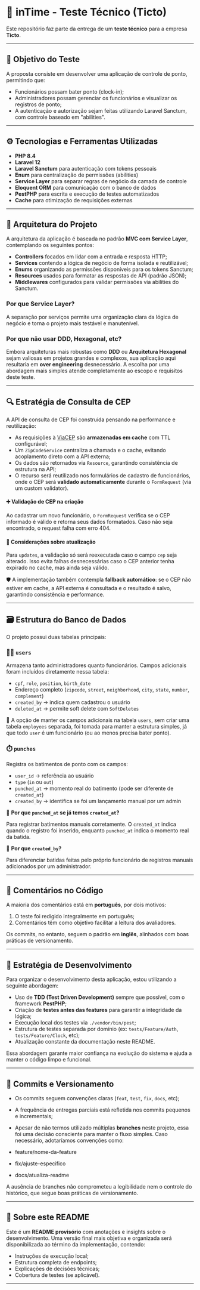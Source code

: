 # 📘 inTime - Teste Técnico (Ticto)

Este repositório faz parte da entrega de um **teste técnico** para a empresa **Ticto**.

---

## 🌟 Objetivo do Teste

A proposta consiste em desenvolver uma aplicação de controle de ponto, permitindo que:

* Funcionários possam bater ponto (clock-in);
* Administradores possam gerenciar os funcionários e visualizar os registros de ponto;
* A autenticação e autorização sejam feitas utilizando Laravel Sanctum, com controle baseado em "abilities".

---

## ⚙️ Tecnologias e Ferramentas Utilizadas

* **PHP 8.4**
* **Laravel 12**
* **Laravel Sanctum** para autenticação com tokens pessoais
* **Enum** para centralização de permissões (abilities)
* **Service Layer** para separar regras de negócio da camada de controle
* **Eloquent ORM** para comunicação com o banco de dados
* **PestPHP** para escrita e execução de testes automatizados
* **Cache** para otimização de requisições externas

---

## 🧱 Arquitetura do Projeto

A arquitetura da aplicação é baseada no padrão **MVC com Service Layer**, contemplando os seguintes pontos:

* **Controllers** focados em lidar com a entrada e resposta HTTP;
* **Services** contendo a lógica de negócio de forma isolada e reutilizável;
* **Enums** organizando as permissões disponíveis para os tokens Sanctum;
* **Resources** usados para formatar as respostas de API (padrão JSON);
* **Middlewares** configurados para validar permissões via abilities do Sanctum.

### Por que Service Layer?

A separação por serviços permite uma organização clara da lógica de negócio e torna o projeto mais testável e manutenível.

### Por que não usar DDD, Hexagonal, etc?

Embora arquiteturas mais robustas como **DDD** ou **Arquitetura Hexagonal** sejam valiosas em projetos grandes e complexos, sua aplicação aqui resultaria em **over engineering** desnecessário. A escolha por uma abordagem mais simples atende completamente ao escopo e requisitos deste teste.

---

## 🔍 Estratégia de Consulta de CEP

A API de consulta de CEP foi construída pensando na performance e reutilização:

* As requisições à [ViaCEP](https://viacep.com.br) são **armazenadas em cache** com TTL configurável;
* Um `ZipCodeService` centraliza a chamada e o cache, evitando acoplamento direto com a API externa;
* Os dados são retornados via `Resource`, garantindo consistência de estrutura na API;
* O recurso será reutilizado nos formulários de cadastro de funcionários, onde o CEP será **validado automaticamente** durante o `FormRequest` (via um custom validator).

#### ➕ Validação de CEP na criação

Ao cadastrar um novo funcionário, o `FormRequest` verifica se o CEP informado é válido e retorna seus dados formatados. Caso não seja encontrado, o request falha com erro 404.

#### 🔁 Considerações sobre atualização

Para `updates`, a validação só será reexecutada caso o campo `cep` seja alterado. Isso evita falhas desnecessárias caso o CEP anterior tenha expirado no cache, mas ainda seja válido.

🛡️ A implementação também contempla **fallback automático**: se o CEP não estiver em cache, a API externa é consultada e o resultado é salvo, garantindo consistência e performance.

---

## 🗃️ Estrutura do Banco de Dados

O projeto possui duas tabelas principais:

### 🧑‍💼 `users`

Armazena tanto administradores quanto funcionários. Campos adicionais foram incluídos diretamente nessa tabela:

- `cpf`, `role`, `position`, `birth_date`
- Endereço completo (`zipcode`, `street`, `neighborhood`, `city`, `state`, `number`, `complement`)
- `created_by` → indica quem cadastrou o usuário
- `deleted_at` → permite soft delete com `SoftDeletes`

🔄 A opção de manter os campos adicionais na tabela `users`, sem criar uma tabela `employees` separada, foi tomada para manter a estrutura simples, já que todo `user` é um funcionário (ou ao menos precisa bater ponto).

### ⏱️ `punches`

Registra os batimentos de ponto com os campos:

- `user_id` → referência ao usuário
- `type` (`in` ou `out`)
- `punched_at` → momento real do batimento (pode ser diferente de `created_at`)
- `created_by` → identifica se foi um lançamento manual por um admin

📌 **Por que `punched_at` se já temos `created_at`?**

Para registrar batimentos manuais corretamente. O `created_at` indica quando o registro foi inserido, enquanto `punched_at` indica o momento real da batida.

📌 **Por que `created_by`?**

Para diferenciar batidas feitas pelo próprio funcionário de registros manuais adicionados por um administrador.

---

## 📌 Comentários no Código

A maioria dos comentários está em **português**, por dois motivos:

1. O teste foi redigido integralmente em português;
2. Comentários têm como objetivo facilitar a leitura dos avaliadores.

Os commits, no entanto, seguem o padrão em **inglês**, alinhados com boas práticas de versionamento.

---

## 📒 Estratégia de Desenvolvimento

Para organizar o desenvolvimento desta aplicação, estou utilizando a seguinte abordagem:

* Uso de **TDD (Test Driven Development)** sempre que possível, com o framework **PestPHP**;
* Criação de **testes antes das features** para garantir a integridade da lógica;
* Execução local dos testes via `./vendor/bin/pest`;
* Estrutura de testes separada por domínio (ex: `tests/Feature/Auth`, `tests/Feature/Clock`, etc);
* Atualização constante da documentação neste README.

Essa abordagem garante maior confiança na evolução do sistema e ajuda a manter o código limpo e funcional.

---

## 🧪 Commits e Versionamento

* Os commits seguem convenções claras (`feat`, `test`, `fix`, `docs`, etc);
* A frequência de entregas parciais está refletida nos commits pequenos e incrementais;
* Apesar de não termos utilizado múltiplas **branches** neste projeto, essa foi uma decisão consciente para manter o fluxo simples. Caso necessário, adotaríamos convenções como:

* feature/nome-da-feature
* fix/ajuste-especifico
* docs/atualiza-readme

A ausência de branches não comprometeu a legibilidade nem o controle do histórico, que segue boas práticas de versionamento.

---

## 📒 Sobre este README

Este é um **README provisório** com anotações e insights sobre o desenvolvimento. Uma versão final mais objetiva e organizada será disponibilizada ao término da implementação, contendo:

* Instruções de execução local;
* Estrutura completa de endpoints;
* Explicações de decisões técnicas;
* Cobertura de testes (se aplicável).

---